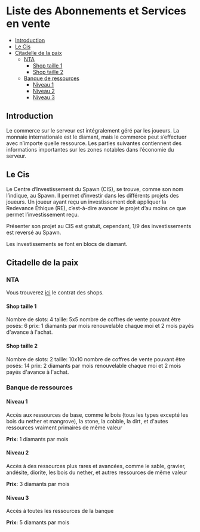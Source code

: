 # Liste des Abonnements et Services en vente

- [Introduction](#introduction)
- [Le Cis](#le-cis)
- [Citadelle de la paix](#citadelle-de-la-paix)
  - [NTA](#nta)
    - [Shop taille 1](#shop-taille-1)
    - [Shop taille 2](#shop-taille-2)
  - [Banque de ressources](#banque-de-ressources)
    - [Niveau 1](#niveau-1)
    - [Niveau 2](#niveau-2)
    - [Niveau 3](#niveau-3)

## Introduction

Le commerce sur le serveur est intégralement géré par les joueurs. La monnaie internationale est le diamant, mais le commerce peut s’effectuer avec n’importe quelle ressource. Les parties suivantes contiennent des informations importantes sur les zones notables dans l’économie du serveur.

## Le Cis

Le Centre d’Investissement du Spawn (CIS), se trouve, comme son nom l’indique, au Spawn. Il permet d’investir dans les différents projets des joueurs. Un joueur ayant reçu un investissement doit appliquer la Redevance Éthique (RE), c’est-à-dire avancer le projet d’au moins ce que permet l’investissement reçu.

Présenter son projet au CIS est gratuit, cependant, 1/9 des investissements est reversé au Spawn.

Les investissements se font en blocs de diamant.

## Citadelle de la paix

### NTA

Vous trouverez [ici](contractNTA.md) le contrat des shops.

#### Shop taille 1

Nombre de slots: 4
taille: 5x5
nombre de coffres de vente pouvant être posés: 6
prix: 1 diamants par mois renouvelable chaque moi et 2 mois payés d'avance à l'achat.

#### Shop taille 2

Nombre de slots: 2
taille: 10x10
nombre de coffres de vente pouvant être posés: 14
prix: 2 diamants par mois renouvelable chaque moi et 2 mois payés d'avance à l'achat.

### Banque de ressources

#### Niveau 1

Accès aux ressources de base, comme le bois (tous les types excepté les bois du nether et mangrove), la stone, la cobble, la dirt, et d'autes ressources vraiment primaires de même valeur

**Prix:** 1 diamants par mois

#### Niveau 2

Accès à des ressources plus rares et avancées, comme le sable, gravier, andésite, diorite, les bois du nether, et autres ressources de même valeur

**Prix:** 3 diamants par mois

#### Niveau 3

Accès à toutes les ressources de la banque

**Prix:** 5 diamants par mois
